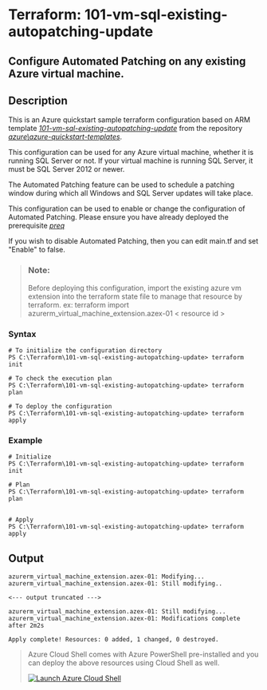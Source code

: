 # Terraform: 101-vm-sql-existing-autopatching-update
## Configure Automated Patching on any existing Azure virtual machine.
## Description 
This is an Azure quickstart sample terraform configuration based on ARM template *[101-vm-sql-existing-autopatching-update](https://github.com/Azure/azure-quickstart-templates/tree/master/101-vm-sql-existing-autopatching-update)* from the repository *[azure\azure-quickstart-templates](https://github.com/Azure/azure-quickstart-templates)*.

This configuration can be used for any Azure virtual machine, whether it is running SQL Server or not. If your virtual machine is running SQL Server, it must be SQL Server 2012 or newer.

The Automated Patching feature can be used to schedule a patching window during which all Windows and SQL Server updates will take place.

This configuration can be used to enable or change the configuration of Automated Patching. Please ensure you have already deployed the prerequisite *[preq](./preq)*

If you wish to disable Automated Patching, then you can edit main.tf and set "Enable" to false.

> ### Note:
> Before deploying this configuration, import the existing azure vm extension into the terraform state file to manage that resource by terraform.
> ex: terraform import azurerm_virtual_machine_extension.azex-01 < resource id >

### Syntax
```
# To initialize the configuration directory
PS C:\Terraform\101-vm-sql-existing-autopatching-update> terraform init 

# To check the execution plan
PS C:\Terraform\101-vm-sql-existing-autopatching-update> terraform plan

# To deploy the configuration
PS C:\Terraform\101-vm-sql-existing-autopatching-update> terraform apply
```

### Example
```
# Initialize
PS C:\Terraform\101-vm-sql-existing-autopatching-update> terraform init 

# Plan
PS C:\Terraform\101-vm-sql-existing-autopatching-update> terraform plan


# Apply
PS C:\Terraform\101-vm-sql-existing-autopatching-update> terraform apply

```
## Output
```
azurerm_virtual_machine_extension.azex-01: Modifying...
azurerm_virtual_machine_extension.azex-01: Still modifying..

<--- output truncated --->

azurerm_virtual_machine_extension.azex-01: Still modifying... 
azurerm_virtual_machine_extension.azex-01: Modifications complete after 2m2s 

Apply complete! Resources: 0 added, 1 changed, 0 destroyed.
```

> Azure Cloud Shell comes with Azure PowerShell pre-installed and you can deploy the above resources using Cloud Shell as well.
>
>[![](https://shell.azure.com/images/launchcloudshell.png "Launch Azure Cloud Shell")](https://shell.azure.com)
